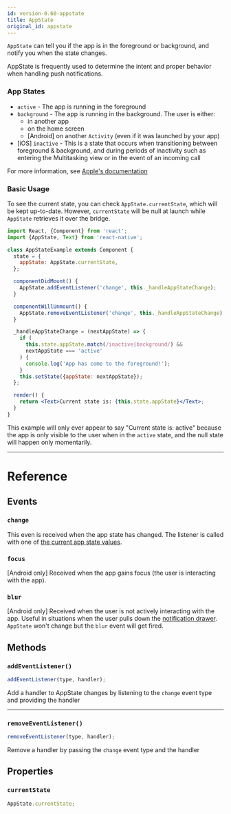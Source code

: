 ```yaml
---
id: version-0.60-appstate
title: AppState
original_id: appstate
---
```


`AppState` can tell you if the app is in the foreground or background, and notify you when the state changes.

AppState is frequently used to determine the intent and proper behavior when handling push notifications.

### App States

- `active` - The app is running in the foreground
- `background` - The app is running in the background. The user is either:
  - in another app
  - on the home screen
  - [Android] on another `Activity` (even if it was launched by your app)
- [iOS] `inactive` - This is a state that occurs when transitioning between foreground & background, and during periods of inactivity such as entering the Multitasking view or in the event of an incoming call

For more information, see [Apple's documentation](https://developer.apple.com/documentation/uikit/app_and_scenes/managing_your_app_s_life_cycle)

### Basic Usage

To see the current state, you can check `AppState.currentState`, which will be kept up-to-date. However, `currentState` will be null at launch while `AppState` retrieves it over the bridge.

```jsx
import React, {Component} from 'react';
import {AppState, Text} from 'react-native';

class AppStateExample extends Component {
  state = {
    appState: AppState.currentState,
  };

  componentDidMount() {
    AppState.addEventListener('change', this._handleAppStateChange);
  }

  componentWillUnmount() {
    AppState.removeEventListener('change', this._handleAppStateChange);
  }

  _handleAppStateChange = (nextAppState) => {
    if (
      this.state.appState.match(/inactive|background/) &&
      nextAppState === 'active'
    ) {
      console.log('App has come to the foreground!');
    }
    this.setState({appState: nextAppState});
  };

  render() {
    return <Text>Current state is: {this.state.appState}</Text>;
  }
}
```

This example will only ever appear to say "Current state is: active" because the app is only visible to the user when in the `active` state, and the null state will happen only momentarily.

---

# Reference

## Events

### `change`

This even is received when the app state has changed. The listener is called with one of [the current app state values](appstate.md#app-states).

### `focus`

[Android only] Received when the app gains focus (the user is interacting with the app).

### `blur`

[Android only] Received when the user is not actively interacting with the app. Useful in situations when the user pulls down the [notification drawer](https://developer.android.com/guide/topics/ui/notifiers/notifications#bar-and-drawer). `AppState` won't change but the `blur` event will get fired.

## Methods

### `addEventListener()`

```jsx
addEventListener(type, handler);
```

Add a handler to AppState changes by listening to the `change` event type and providing the handler

<!-- TODO: now that AppState is a subclass of NativeEventEmitter, we could deprecate `addEventListener` and `removeEventListener` and use `addListener` and `listener.remove()` directly. That will be a breaking change though, as both the method and event names are different (addListener events are currently required to be globally unique). -->

---

### `removeEventListener()`

```jsx
removeEventListener(type, handler);
```

Remove a handler by passing the `change` event type and the handler

## Properties

### `currentState`

```jsx
AppState.currentState;
```
